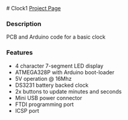 <div id="header">
	# Clock1
	<a href="http://www.deluxecapacitor.com/projects/view/1">Project Page</a>
</div>

### Description

PCB and Arduino code for a basic clock

### Features

- 4 character 7-segment LED display
- ATMEGA328P with Arduino boot-loader
- 5V operation @ 16Mhz
- DS3231 battery backed clock
- 2x buttons to update minutes and seconds
- Mini USB power connector
- FTDI programming port
- ICSP port
